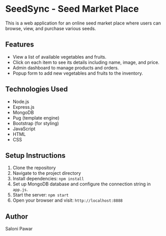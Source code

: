 # SeedSync - Seed Market Place

This is a web application for an online seed market place where users can browse, view, and purchase various seeds.

## Features

- View a list of available vegetables and fruits.
- Click on each item to see its details including name, image, and price.
- Admin dashboard to manage products and orders.
- Popup form to add new vegetables and fruits to the inventory.

## Technologies Used

- Node.js
- Express.js
- MongoDB
- Pug (template engine)
- Bootstrap (for styling)
- JavaScript
- HTML
- CSS

## Setup Instructions

1. Clone the repository
2. Navigate to the project directory
3. Install dependencies: `npm install`
4. Set up MongoDB database and configure the connection string in `app.js`.
5. Start the server: `npm start`
6. Open your browser and visit: `http://localhost:8888`

## Author 
Saloni Pawar

